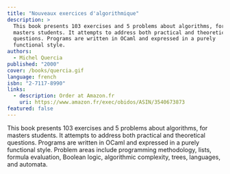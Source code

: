 ```yaml
---
title: "Nouveaux exercices d'algorithmique"
description: >
  This book presents 103 exercises and 5 problems about algorithms, for
  masters students. It attempts to address both practical and theoretical
  questions. Programs are written in OCaml and expressed in a purely
  functional style.
authors:
  - Michel Quercia
published: "2000"
cover: /books/quercia.gif
language: french
isbn: "2-7117-8990"
links:
  - description: Order at Amazon.fr
    uri: https://www.amazon.fr/exec/obidos/ASIN/3540673873
featured: false
---
```


This book presents 103 exercises and 5 problems about algorithms, for
masters students. It attempts to address both practical and theoretical
questions. Programs are written in OCaml and expressed in a purely
functional style. Problem areas include programming methodology, lists,
formula evaluation, Boolean logic, algorithmic complexity, trees,
languages, and automata.

